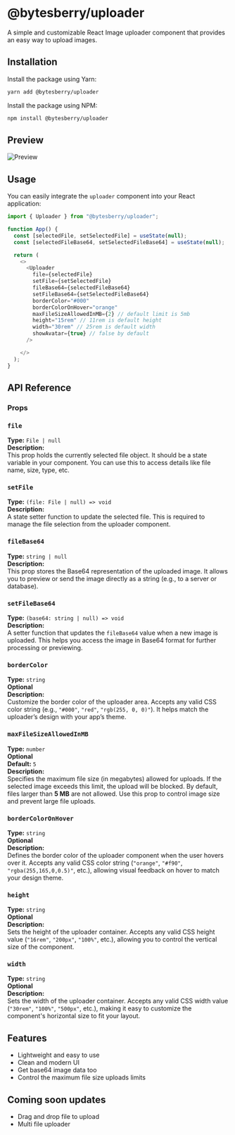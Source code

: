 # @bytesberry/uploader

A simple and customizable React Image uploader component that provides an easy way to upload images.

## Installation

Install the package using Yarn:

```bash
yarn add @bytesberry/uploader
```

Install the package using NPM:

```bash
npm install @bytesberry/uploader
```

## Preview

![Preview](https://drive.google.com/uc?export=view&id=1PJl9OtseonS5K1-VVwx9cuSyJMItoPqJ)

## Usage

You can easily integrate the `uploader` component into your React application:

```javascript
import { Uploader } from "@bytesberry/uploader";

function App() {
  const [selectedFile, setSelectedFile] = useState(null);
  const [selectedFileBase64, setSelectedFileBase64] = useState(null);

  return (
    <>
      <Uploader 
        file={selectedFile} 
        setFile={setSelectedFile}
        fileBase64={selectedFileBase64}
        setFileBase64={setSelectedFileBase64} 
        borderColor="#000"
        borderColorOnHover="orange"
        maxFileSizeAllowedInMB={2} // default limit is 5mb
        height="15rem" // 11rem is default height
        width="30rem" // 25rem is default width
        showAvatar={true} // false by default
      />

    </>
  );
}
```

## API Reference

### Props

### `file`  
**Type:** `File | null`  
**Description:**  
This prop holds the currently selected file object. It should be a state variable in your component. You can use this to access details like file name, size, type, etc.

### `setFile`  
**Type:** `(file: File | null) => void`  
**Description:**  
A state setter function to update the selected file. This is required to manage the file selection from the uploader component.

### `fileBase64`  
**Type:** `string | null`  
**Description:**  
This prop stores the Base64 representation of the uploaded image. It allows you to preview or send the image directly as a string (e.g., to a server or database).

### `setFileBase64`  
**Type:** `(base64: string | null) => void`  
**Description:**  
A setter function that updates the `fileBase64` value when a new image is uploaded. This helps you access the image in Base64 format for further processing or previewing.

### `borderColor`  
**Type:** `string`  
**Optional**  
**Description:**  
Customize the border color of the uploader area. Accepts any valid CSS color string (e.g., `"#000"`, `"red"`, `"rgb(255, 0, 0)"`). It helps match the uploader’s design with your app’s theme.


### `maxFileSizeAllowedInMB`  
**Type:** `number`  
**Optional**  
**Default:** `5`  
**Description:**  
Specifies the maximum file size (in megabytes) allowed for uploads. If the selected image exceeds this limit, the upload will be blocked. By default, files larger than **5 MB** are not allowed. Use this prop to control image size and prevent large file uploads.

### `borderColorOnHover`  
**Type:** `string`  
**Optional**  
**Description:**  
Defines the border color of the uploader component when the user hovers over it. Accepts any valid CSS color string (`"orange"`, `"#f90"`, `"rgba(255,165,0,0.5)"`, etc.), allowing visual feedback on hover to match your design theme.


### `height`  
**Type:** `string`  
**Optional**  
**Description:**  
Sets the height of the uploader container. Accepts any valid CSS height value (`"16rem"`, `"200px"`, `"100%"`, etc.), allowing you to control the vertical size of the component.

### `width`  
**Type:** `string`  
**Optional**  
**Description:**  
Sets the width of the uploader container. Accepts any valid CSS width value (`"30rem"`, `"100%"`, `"500px"`, etc.), making it easy to customize the component's horizontal size to fit your layout.

## Features

- Lightweight and easy to use
- Clean and modern UI
- Get base64 image data too
- Control the maximum file size uploads limits

## Coming soon updates
- Drag and drop file to upload
- Multi file uploader